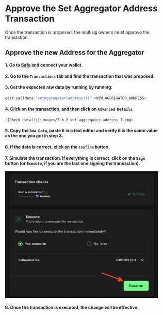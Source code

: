 # Approve the Set Aggregator Address Transaction

Once the transaction is proposed, the multisig owners must approve the transaction.

## Approve the new Address for the Aggregator

#### 1. Go to [Safe](https://app.safe.global/home) and connect your wallet.

#### 2. Go to the `Transactions` tab and find the transaction that was proposed.

#### 3. Get the expected raw data by running by running:
   
```bash
cast calldata "setAggregator(address)()" <NEW_AGGREGATOR_ADDRESS>
```
   
#### 4. Click on the transaction, and then click on ```Advanced Details```.

    ![Check details](images/7_b_2_set_aggregator_address_1.png)

#### 5. Copy the ```Raw Data```, paste it in a text editor and verify it is the same value as the one you got in step 3.

#### 6. If the data is correct, click on the `Confirm` button.

#### 7. Simulate the transaction. If everything is correct, click on the `Sign` button (or `Execute`, if you are the last one signing the transaction).

   ![Sign transaction](images/7_b_2_set_aggregator_address_2.png)

#### 8. Once the transaction is executed, the change will be effective.
